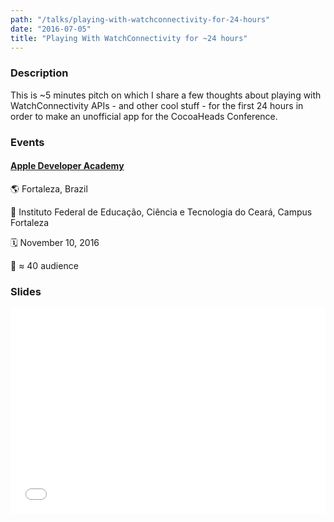 ```yaml
---
path: "/talks/playing-with-watchconnectivity-for-24-hours"
date: "2016-07-05"
title: "Playing With WatchConnectivity for ~24 hours"
---
```


### Description

This is ~5 minutes pitch on which I share a few thoughts about playing with WatchConnectivity APIs - and other cool stuff - for the first 24 hours in order to make an unofficial app for the CocoaHeads Conference.

### Events

#### [Apple Developer Academy](http://developeracademy.ifce.edu.br/)

🌎 Fortaleza, Brazil

📍 Instituto Federal de Educação, Ciência e Tecnologia do Ceará, Campus Fortaleza

🗓️ November 10, 2016

👥 ≈ 40 audience

### Slides

<div style="left: 0; width: 100%; height: 0; position: relative; padding-bottom: 65.2103%;"><iframe src="//speakerdeck.com/player/49a5f8e7c0034e7a94badb68d373cdca" style="border: 0; top: 0; left: 0; width: 100%; height: 100%; position: absolute;" allowfullscreen scrolling="no"></iframe></div>

